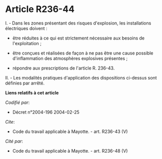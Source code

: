 # Article R236-44

I. - Dans les zones présentant des risques d'explosion, les installations électriques doivent :

- être réduites à ce qui est strictement nécessaire aux besoins de l'exploitation ;

- être conçues et réalisées de façon à ne pas être une cause possible d'inflammation des atmosphères explosives présentes ;

- répondre aux prescriptions de l'article R. 236-43.

II. - Les modalités pratiques d'application des dispositions ci-dessus sont définies par arrêté.

**Liens relatifs à cet article**

_Codifié par_:

  - Décret n°2004-196 2004-02-25

_Cite_:

  - Code du travail applicable à Mayotte. - art. R236-43 (V)

_Cité par_:

  - Code du travail applicable à Mayotte. - art. R236-48 (V)
